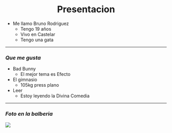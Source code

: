 
<h1 align = center>Presentacion</h1>

* Me llamo Bruno Rodriguez
    * Tengo 19 años
    * Vivo en Castelar
    *  Tengo una gata

---

### *Que me gusta*

- Bad Bunny
    - El mejor tema es Efecto
- El gimnasio
    - 105kg press plano
- Leer
    - Estoy leyendo la Divina Comedia

---

### *Foto en la balberia*

<img src = "https://avatars.githubusercontent.com/u/128913461?s=400&u=b98a8045123ba32636b8e796eb29c4dc2ac95f9d&v=4">
